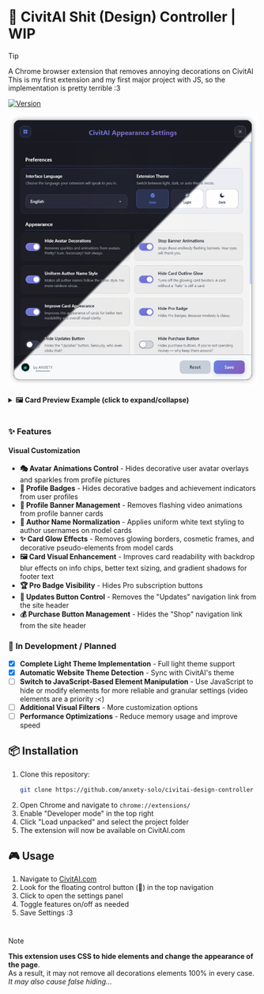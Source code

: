 # 🎨 CivitAI Shit (Design) Controller | WIP

> [!Tip]
> A Chrome browser extension that removes annoying decorations on CivitAI</br>
> This is my first extension and my first major project with JS, so the implementation is pretty terrible :3

[![Version](https://img.shields.io/badge/version-1.0.8-blue)](https://github.com/anxety-solo/civitai-design-controller)

<div align="center">
  <img src="src/images/preview.png" alt="CivitAI Shits Controller Preview" width="800">
</div>

</br>

<details>
  <summary><strong>🖼️ Card Preview Example (click to expand/collapse)</strong></summary>

  <div align="center">
    <img src="src/images/previewCards.png" alt="Card Visual Enhancement Preview (SOBA!!!)" width="800">
  </div>
  <p align="center">
    <em>This is how cards look with the visual enhancement feature enabled.<br>
    (Can you even tell the difference?! I think it's awesome! :33)</em>
  </p>

</details>

<h1></h1>

### ✨ Features

#### **Visual Customization**

-   **🎭 Avatar Animations Control** - Hides decorative user avatar overlays and sparkles from profile pictures
-   **🏅 Profile Badges** - Hides decorative badges and achievement indicators from user profiles
-   **🎪 Profile Banner Management** - Removes flashing video animations from profile banner cards
-   **👤 Author Name Normalization** - Applies uniform white text styling to author usernames on model cards
-   **✨ Card Glow Effects** - Removes glowing borders, cosmetic frames, and decorative pseudo-elements from model cards
-   **🖼️ Card Visual Enhancement** - Improves card readability with backdrop blur effects on info chips, better text sizing, and gradient shadows for footer text
-   **🏆 Pro Badge Visibility** - Hides Pro subscription buttons
-   **🔄 Updates Button Control** - Removes the "Updates" navigation link from the site header
-   **💰 Purchase Button Management** - Hides the "Shop" navigation link from the site header

### 🚧 **In Development / Planned**

-   [x] **Complete Light Theme Implementation** - Full light theme support
-   [x] **Automatic Website Theme Detection** - Sync with CivitAI's theme
-   [ ] **Switch to JavaScript-Based Element Manipulation** - Use JavaScript to hide or modify elements for more reliable and granular settings (video elements are a priority :<)
-   [ ] **Additional Visual Filters** - More customization options
-   [ ] **Performance Optimizations** - Reduce memory usage and improve speed

## 📦 Installation

1. Clone this repository:
    ```bash
    git clone https://github.com/anxety-solo/civitai-design-controller
    ```
2. Open Chrome and navigate to `chrome://extensions/`
3. Enable "Developer mode" in the top right
4. Click "Load unpacked" and select the project folder
5. The extension will now be available on CivitAI.com

## 🎮 Usage

1. Navigate to [CivitAI.com](https://civitai.com)
2. Look for the floating control button (🎨) in the top navigation
3. Click to open the settings panel
4. Toggle features on/off as needed
5. Save Settings :3

<h1></h1>

> [!Note]
> **This extension uses CSS to hide elements and change the appearance of the page**.</br>
> As a result, it may not remove all decorations elements 100% in every case.</br>
> _It may also cause false hiding..._
